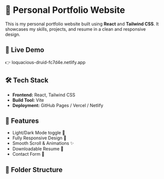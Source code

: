 # 💼 Personal Portfolio Website

This is my personal portfolio website built using **React** and **Tailwind CSS**. It showcases my skills, projects, and resume in a clean and responsive design.

## 🔗 Live Demo

👉 loquacious-druid-fc7d4e.netlify.app

## 🛠️ Tech Stack

- **Frontend:** React, Tailwind CSS
- **Build Tool:** Vite
- **Deployment:** GitHub Pages / Vercel / Netlify

## 📸 Features

- Light/Dark Mode toggle 🌙
- Fully Responsive Design 📱
- Smooth Scroll & Animations ✨
- Downloadable Resume 📄
- Contact Form 📨

## 📁 Folder Structure

